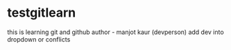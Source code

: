 # testgitlearn
this is learning git and github 
author - manjot kaur (devperson) add dev into dropdown or conflicts 
